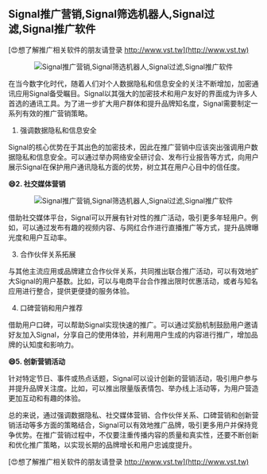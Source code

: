 ## **Signal推广营销,Signal筛选机器人,Signal过滤,Signal推广软件**

[😍想了解推广相关软件的朋友请登录 http://www.vst.tw](http://www.vst.tw)

 <center><img src="https://vst.tw/MP4/tuiguang/png/6.png" alt="Signal推广营销,Signal筛选机器人,Signal过滤,Signal推广软件"></center>

在当今数字化时代，随着人们对个人数据隐私和信息安全的关注不断增加，加密通讯应用Signal备受瞩目。Signal以其强大的加密技术和用户友好的界面成为许多人首选的通讯工具。为了进一步扩大用户群体和提升品牌知名度，Signal需要制定一系列有效的推广营销策略。

1. 强调数据隐私和信息安全

Signal的核心优势在于其出色的加密技术，因此在推广营销中应该突出强调用户数据隐私和信息安全。可以通过举办网络安全研讨会、发布行业报告等方式，向用户展示Signal在保护用户通讯隐私方面的优势，树立其在用户心目中的信任度。

**😄2. 社交媒体营销**

 <center><img src="https://vst.tw/MP4/tuiguang/png/1.png" alt="Signal推广营销,Signal筛选机器人,Signal过滤,Signal推广软件"></center>

借助社交媒体平台，Signal可以开展有针对性的推广活动，吸引更多年轻用户。例如，可以通过发布有趣的视频内容、与网红合作进行直播推广等方式，提升品牌曝光度和用户互动率。

3. 合作伙伴关系拓展

与其他主流应用或品牌建立合作伙伴关系，共同推出联合推广活动，可以有效地扩大Signal的用户基数。比如，可以与电商平台合作推出限时优惠活动，或者与知名应用进行整合，提供更便捷的服务体验。

4. 口碑营销和用户推荐

借助用户口碑，可以帮助Signal实现快速的推广。可以通过奖励机制鼓励用户邀请好友加入Signal，分享自己的使用体验，并利用用户生成的内容进行推广，增加品牌的认知度和影响力。

**😄5. 创新营销活动**

针对特定节日、事件或热点话题，Signal可以设计创新的营销活动，吸引用户参与并提升品牌关注度。比如，可以推出限量版表情包、举办线上活动等，为用户营造更加互动和有趣的体验。

总的来说，通过强调数据隐私、社交媒体营销、合作伙伴关系、口碑营销和创新营销活动等多方面的策略结合，Signal可以有效地推广品牌，吸引更多用户并保持竞争优势。在推广营销过程中，不仅要注重传播内容的质量和真实性，还要不断创新和优化推广策略，以实现长期的品牌增长和用户忠诚度提升。

[😍想了解推广相关软件的朋友请登录 http://www.vst.tw](http://www.vst.tw)



